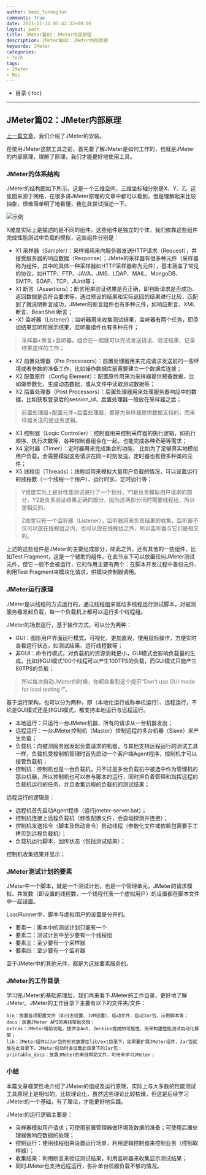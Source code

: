 ```yaml
---
author: Demi_YuHongJun
comments: true
date: 2021-11-11 05:42:32+00:00
layout: post
title: JMeter篇02：JMeter内部原理
description: JMeter篇02：JMeter内部原理
keywords: JMeter
categories:
- Tech
tags:
- JMeter
- Mac
---
```

* 目录
{:toc}
---

## JMeter篇02：JMeter内部原理
[上一篇文章](https://yuhongjun.github.io/tech/2021/11/10/JMeter%E7%AF%8701-JMeter%E5%9C%A8Mac%E4%B8%8B%E7%9A%84%E5%AE%89%E8%A3%85.html)，我们介绍了JMeter的安装。

在使用JMeter这款工具之前，首先要了解JMeter是如何工作的，也就是JMeter的内部原理，理解了原理，我们才能更好地使用工具。
### JMeter的体系结构
JMeter的结构图如下所示。这是一个三维空间，三维坐标轴分别是X、Y、Z。这张图来源于网络，在很多讲JMeter原理的文章中都可以看到，但是理解起来比较抽象，很难简单明了地看懂，我在此尝试描述一下。

![示例](https://yuhongjun.github.io/assets/media/11-2021/1.png)

X维度实际上是描述的是不同的组件，这些组件是独立的个体，我们依靠这些组件完成性能测试中负载的模拟，这些组件分别是：

* X1 采样器（Sampler）：采样器用来向服务器发送HTTP请求（Request），并接受服务器的响应数据（Response）；JMete的采样器有很多种元件（采样器称为组件，其中的具体一种采样器如HTTP采样器称为元件），基本涵盖了常见的协议，如HTTP、FTP、JAVA、JMS、LDAP、MAIL、MongoDB、SMTP、SOAP、TCP、JUnit等；
* X1 断言（Assertions）：断言用来验证结果是否正确，即判断请求是否成功、返回数据是否符合要求等，通过预设的结果和实际返回的结果进行比较，匹配到了就说明断言成功，JMeter的断言组件也有多种元件，如响应断言、XML断言、BeanShell断言；
* -X1 监听器（Listener）：监听器用来收集测试结果，监听器有两个任务，即添加结果监听和展示结果，监听器组件也有多种元件；

>采样器+断言+监听器，组合在一起就可以完成发送请求、验证结果、记录结果这样的工作；

* X2 前置处理器（Pre Processors）：前置处理器用来完成请求发送前的一些环境或者参数的准备工作，比如操作数据库前需要建立一个数据库连接；
* X2 配置原件（Config Element）：配置原件用来为采样器提供预备数据，比如做参数化，生成动态数据，或从文件中读取测试数据等；
* X2 后置处理器（Post Processors）：后置处理器用来处理服务器响应中的数据，比如获取登录后的session_id，后置处理器一般放在采样器之后；

>前置处理器+配置元件+后置处理器，都是为采样器提供数据支持的，而采样器关注的是业务逻辑。

* X3 控制器（Logic Controller）：控制器用来控制采样器的执行逻辑，如执行顺序、执行次数等，各种控制器组合在一起，也能完成各种奇葩等需求；
* X4 定时器（Timer）：定时器用来完成集合的功能， 比如为了足够真实地模拟用户负载，会需要模拟这些请求在同一时刻发送，定时器也有很多种类的元件；
* X5 线程组（Threads）：线程组用来模拟大量用户负载的情况，可以设置运行的线程数（一个线程一个用户）、运行时长、定时运行等；

>Y维度实际上是对性能测试进行了一个划分，Y1是负责模拟用户请求的部分，Y2是负责验证结果正确的部分，因为这两部分同时需要线程组，所以是相交的。

>Z维度只有一个监听器（Listener），监听器用来负责结果的收集，监听器不仅可以放在线程组之内，也可以放在线程组之外，所以监听器与它们是相交的。

上述的这些组件是JMeter的主要组成部分，除此之外，还有其他的一些组件，比如Test Fragment，这是一个辅助的组件，在此节点下可以放置任何JMeter测试元件，但它一般不会被运行，它的作用主要有两个：在脚本开发过程中备份元件、利用Test Fragment来模块化请求，供模块控制器调用。

### JMeter运行原理
JMeter是以线程的方式运行的，通过线程组来驱动多线程运行测试脚本，对被测服务器发起负载，每一个负载机上都可以运行多个线程组。

JMeter的场景运行，基于操作方式，可以分为两种：

* GUI：图形用户界面运行模式，可视化，更加直观，使用鼠标操作，方便实时查看运行状态，如测试结果、运行线程数等；
* 非GUI：命令行模式，对负载机的资源消耗更小，GUI模式会影响负载量的生成，比如非GUI模式100个线程可以产生100TPS的负载，而GUI模式只能产生80TPS的负载；

>所以每次启动JMeter的时候，你都会看到这个提示“Don't use GUI mode for load testing !”。

基于运行架构，也可以分为两种，即（本地化运行或称单机运行）、远程运行，不论是GUI模式还是非GUI模式，都支持本地运行与远程运行。

* 本地运行：只运行一台JMeter机器，所有的请求从一台机器发出；
* 远程运行：一台JMeter控制机（Master）控制远程的多台机器（Slave）来产生负载；
* 负载机：向被测服务器发起负载请求的机器，与其他支持远程运行的测试工具一样，负载机受控制机管理时首先启动一个客户端Agent程序，控制机才可以接管负载机；
* 控制机：控制机也是一台负载机，只不过是多台负载机中被选中作为管理机的那台机器，所以控制机也可以参与脚本的运行，同时担负着管理和指挥远程的负载机运行的任务，并且收集远程的负载机的测试结果；

远程运行的逻辑是：

* 远程机首先启动Agent程序（运行jmeter-server.bat）；
* 控制机连接上远程负载机（修改配置文件，会自动探测并连接）；
* 控制机发送指令（脚本及启动命令）启动线程（参数化文件或依赖包需要手工拷贝到远程负载机）；
* 负载机运行脚本，回传状态（包括测试结果）；

控制机收集结果并显示；

### JMeter测试计划的要素
JMeter中一个脚本，就是一个测试计划，也是一个管理单元。JMeter的请求模拟、并发数（即设置的线程数，一个线程代表一个虚拟用户）的设置都在脚本文件中一起设置。

LoadRunner中，脚本与虚拟用户的设置是分开的。

* 要素一：脚本中的测试计划只能有一个
* 要素二：测试计划中至少要有一个线程组
* 要素三：至少要有一个采样器
* 要素四：至少要有一个监听器

至于JMeter中的其他元件，都是为这些要素服务的。

### JMeter的工作目录
学习完JMeter的基础原理后，我们再来看下JMeter的工作目录，更好地了解JMeter。JMeter的工作目录下主要有以下的文件夹/文件：
```
bin：放置各项配置文件（如日志设置、JVM设置）、启动文件、启动Jar包、示例脚本等；
docs：放置JMeter API的离线帮助文档；
extras：JMeter辅助功能，提供与Ant、Jenkins提成的可能性，用来构建性能测试自动化框架；
lib：JMeter组件以Jar包的形式放置在lib/ext目录下，如果要扩展JMeter组件，Jar包就放在此目录下，JMeter启动时会加载此目录下的Jar包；
printable_docs：放置JMeter的离线帮助文件，可用来学习JMeter；
```
### 小结
本篇文章框架性地介绍了JMeter的组成及运行原理，实际上与大多数的性能测试工具原理上是相似的，比较理论化，虽然这些理论比较枯燥，但这是后续学习JMeter的一个基础，有了理论，才能更好地实践。

JMeter的运行逻辑主要是：

* 采样器模拟用户请求；可使用前置管理器做环境及数据的准备；可使用后置处理器做响应数据的处理；
* 控制运行：使用线程组来设置运行场景，利用逻辑控制器来控制业务（控制取样器）；
* 收集结果：利用断言来验证测试结果，利用监听器来收集显示测试结果；
* 同时JMeter也支持远程运行，弥补单台机器负载不够的情况。

